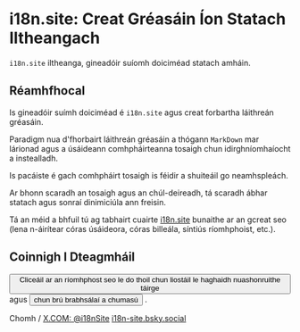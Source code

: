 # i18n.site: Creat Gréasáin Íon Statach Iltheangach

`i18n.site` iltheanga, gineadóir suíomh doiciméad statach amháin.

## Réamhfhocal

Is gineadóir suímh doiciméad é `i18n.site` agus creat forbartha láithreán gréasáin.

Paradigm nua d'fhorbairt láithreán gréasáin a thógann `MarkDown` mar lárionad agus a úsáideann comhpháirteanna tosaigh chun idirghníomhaíocht a instealladh.

Is pacáiste é gach comhpháirt tosaigh is féidir a shuiteáil go neamhspleách.

Ar bhonn scaradh an tosaigh agus an chúl-deireadh, tá scaradh ábhar statach agus sonraí dinimiciúla ann freisin.

Tá an méid a bhfuil tú ag tabhairt cuairte [i18n.site](/) bunaithe ar an gcreat seo (lena n-áirítear córas úsáideora, córas billeála, síntiús ríomhphoist, etc.).

## Coinnigh I Dteagmháil

<button onclick="mailsub()">Cliceáil ar an ríomhphost seo le do thoil chun liostáil le haghaidh nuashonruithe táirge</button> agus <button onclick="webpush()">chun brú brabhsálaí a chumasú</button> .

Chomh / [X.COM: @i18nSite](https://x.com/i18nSite) [i18n-site.bsky.social](https://bsky.app/profile/i18n-site.bsky.social)